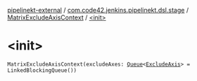 [pipelinekt-external](../../index.md) / [com.code42.jenkins.pipelinekt.dsl.stage](../index.md) / [MatrixExcludeAxisContext](index.md) / [&lt;init&gt;](./-init-.md)

# &lt;init&gt;

`MatrixExcludeAxisContext(excludeAxes: `[`Queue`](https://docs.oracle.com/javase/6/docs/api/java/util/Queue.html)`<`[`ExcludeAxis`](../../com.code42.jenkins.pipelinekt.core.stage/-exclude-axis/index.md)`> = LinkedBlockingQueue())`